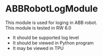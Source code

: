 # ABBRobotLogModule
This module is used for loging in ABB robot.  
This module is tested in RW 6.0
* It should be supported log level
* It should be viewed in Python program
* It may be viewed in TPU
